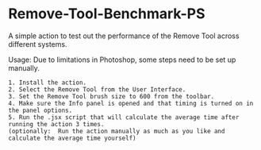 # Remove-Tool-Benchmark-PS

A simple action to test out the performance of the Remove Tool across different systems.

Usage: Due to limitations in Photoshop, some steps need to be set up manually.

    1. Install the action.
    2. Select the Remove Tool from the User Interface.
    3. Set the Remove Tool brush size to 600 from the toolbar.
    4. Make sure the Info panel is opened and that timing is turned on in the panel options.
    5. Run the .jsx script that will calculate the average time after running the action 3 times.
    (optionally:  Run the action manually as much as you like and calculate the average time yourself)

